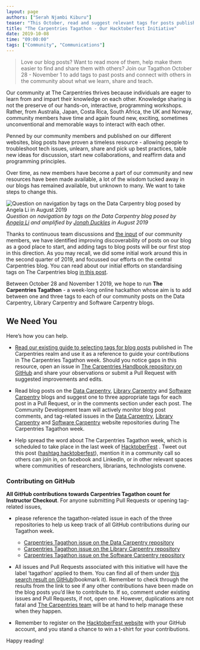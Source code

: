 ```yaml
---
layout: page
authors: ["Serah Njambi Kiburu"]
teaser: "This October, read and suggest relevant tags for posts published on The Data Carpentry, Library Carpentry and Software Carpentry blogs"
title: "The Carpentries Tagathon - Our Hacktoberfest Initiative"
date: 2019-10-08
time: "09:00:00"
tags: ["Community", "Communications"]
---
```


>Love our blog posts? Want to read more of them, help make them easier to find and share them with others? Join our Tagathon October 28 - November 1 to add tags to past posts and connect with others in the community about what we learn, share and teach. 

Our community at The Carpentries thrives because individuals are eager to learn from and impart their knowledge on each other. Knowledge sharing is not the preserve of our hands-on, interactive, programming workshops. Rather, from Australia, Japan, Costa Rica, South Africa, the UK and Norway, community members have time and again found new, exciting, sometimes unconventional and memorable ways to interact with each other.


Penned by our community members and published on our different websites, blog posts have proven a timeless resource - allowing people to troubleshoot tech issues, unlearn, share and pick up best practices, table new ideas for discussion, start new collaborations, and reaffirm data and programming principles.

Over time, as new members have become a part of our community and new resources have been made available, a lot of the wisdom tucked away in our blogs has remained available, but unknown to many. We want to take steps to change this.

![Question on navigation by tags on the Data Carpentry blog posed by Angela Li in August 2019](/blog/2019/10/posts-by-tags-question.png)
_Question on navigation by tags on the Data Carpentry blog posed by [Angela Li](https://twitter.com/CivicAngela) and amplified by [Jonah Duckles](https://twitter.com/jduckles) in August 2019_ 

Thanks to continuous team discussions and [the input](https://github.com/datacarpentry/datacarpentry.github.io/issues/494) of our community members, we have identified improving discoverability of posts on our blog as a good place to start, and adding tags to blog posts will be our first stop in this direction. As you may recall, we did some initial work around this in the second quarter of 2019, and focussed our efforts on the central Carpentries blog. You can read about our initial efforts on standardising tags on The Carpentries blog [in this post](https://carpentries.org/blog/2019/07/carpentries-comms-strategy/).

Between October 28 and November 1 2019, we hope to run **The Carpentries Tagathon** - a week-long online hackathon whose aim is to add between one and three tags to each of our community posts on the Data Carpentry, Library Carpentry and Software Carpentry blogs. 



## We Need You

Here’s how you can help. 

- [Read our existing guide to selecting tags for blog posts](https://docs.carpentries.org/topic_folders/communications/guides/select-blog-tags.html) published in The Carpentries realm and use it as a reference to guide your contributions in The Carpentries Tagathon week. Should you notice gaps in this resource, open an issue in [The Carpentries Handbook repository on GitHub](https://github.com/carpentries/handbook) and share your observations or submit a Pull Request with suggested improvements and edits.

- Read blog posts on the [Data Carpentry](https://datacarpentry.org/blog), [Library Carpentry](https://librarycarpentry.org/blog) and [Software Carpentry](https://software-carpentry.org/blog) blogs and suggest one to three appropriate tags for each post in a Pull Request, or in the comments section under each post. The Community Development team will actively monitor blog post comments, and tag-related issues in the [Data Carpentry](https://github.com/datacarpentry/datacarpentry.github.io), [Library Carpentry](https://github.com/LibraryCarpentry/librarycarpentry.github.io) and [Software Carpentry](https://github.com/swcarpentry/website) website repositories during The Carpentries Tagathon week. 

- Help spread the word about The Carpentries Tagathon week, which is scheduled to take place in the last week of [HacktoberFest](https://hacktoberfest.digitalocean.com) . Tweet out this post ([hashtag hacktoberfest](https://twitter.com/hashtag/hacktoberfest)), mention it in a community call so others can join in, on facebook and LinkedIn, or in other relevant spaces where communities of researchers, librarians, technologists convene.

### Contributing on GitHub

**All GitHub contributions towards Carpentries Tagathon count for Instructor Checkout**. For anyone submitting Pull Requests or opening tag-related issues, 
  
- please reference the tagathon-related issue in each of the three repositories to help us keep track of all GitHub contributions during our Tagathon week. 
  
  - [Carpentries Tagathon issue on the Data Carpentry repository](https://github.com/datacarpentry/datacarpentry.github.io/issues/499)
  - [Carpentries Tagathon issue on the Library Carpentry repository](https://github.com/LibraryCarpentry/librarycarpentry.github.io/issues/73)
  - [Carpentries Tagathon issue on the Software Carpentry repository](https://github.com/swcarpentry/website/issues/1086)
    
    
- All issues and Pull Requests associated with this initiative will have the label ‘tagathon’ applied to them. You can find all of them under [this search result on GitHub](https://github.com/search?q=is%3Apr+is%3Aissue+label%3Atagathon)(bookmark it). Remember to check through the results from the link to see if any other contributions have been made on the blog posts you’d like to contribute to. If so, comment under existing issues and Pull Requests, if not, open one. However, duplications are not fatal and [The Carpentries team](https://carpentries.org/team/) will be at hand to help manage these when they happen.

- Remember to register on the [HacktoberFest website](https://hacktoberfest.digitalocean.com) with your GitHub account, and you stand a chance to win a t-shirt for your contributions.



Happy reading!
